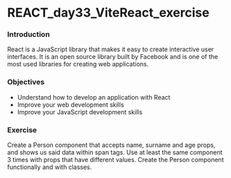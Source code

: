 # REACT_day33_ViteReact_exercise

### Introduction

React is a JavaScript library that makes it easy to create interactive user interfaces. It is an open source library built by Facebook and is one of the most used libraries for creating web applications.

### Objectives
- Understand how to develop an application with React
- Improve your web development skills
- Improve your JavaScript development skills

### Exercise 

Create a Person component that accepts name, surname and age props, and shows us said data within span tags.
Use at least the same component 3 times with props that have different values.
Create the Person component functionally and with classes.
